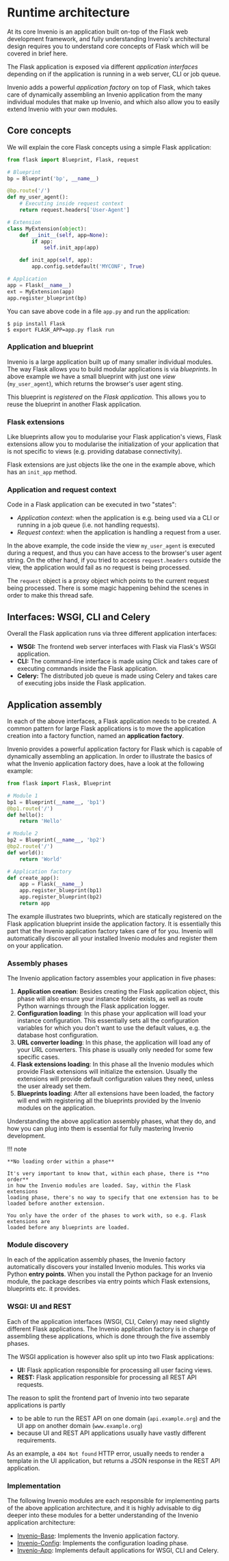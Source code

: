 # Runtime architecture

At its core Invenio is an application built on-top of the Flask web
development framework, and fully understanding Invenio's architectural design
requires you to understand core concepts of Flask which will be covered in brief here.

The Flask application is exposed via different *application interfaces*
depending on if the application is running in a web server, CLI or job queue.

Invenio adds a powerful *application factory* on top of Flask, which takes
care of dynamically assembling an Invenio application from the many individual
modules that make up Invenio, and which also allow you to easily extend
Invenio with your own modules.

## Core concepts

We will explain the core Flask concepts using a simple Flask application:

```python
from flask import Blueprint, Flask, request

# Blueprint
bp = Blueprint('bp', __name__)

@bp.route('/')
def my_user_agent():
    # Executing inside request context
    return request.headers['User-Agent']

# Extension
class MyExtension(object):
    def __init__(self, app=None):
        if app:
            self.init_app(app)

    def init_app(self, app):
        app.config.setdefault('MYCONF', True)

# Application
app = Flask(__name__)
ext = MyExtension(app)
app.register_blueprint(bp)
```

You can save above code in a file ``app.py`` and run the application:

```console
$ pip install Flask
$ export FLASK_APP=app.py flask run
```

### Application and blueprint

Invenio is a large application built up of many smaller individual modules. The
way Flask allows you to build modular applications is via *blueprints*.
In above example we have a small blueprint with just one *view*
(``my_user_agent``), which returns the browser's user agent sting.

This blueprint is *registered* on the *Flask application*. This allows you
to reuse the blueprint in another Flask application.

### Flask extensions

Like blueprints allow you to modularise your Flask application's views,
Flask extensions allow you to modularise the initialization of your application
that is not specific to views (e.g. providing database connectivity).

Flask extensions are just objects like the one in the example above, which has
an ``init_app`` method.

### Application and request context

Code in a Flask application can be executed in two "states":

- *Application context*: when the application is e.g. being used via a CLI
  or running in a job queue (i.e. not handling requests).
- *Request context*: when the application is handling a request from a user.

In the above example, the  code inside the view ``my_user_agent`` is executed
during a request, and thus you can have access to the browser's user agent
string. On the other hand, if you tried to access ``request.headers`` outside
the view, the application would fail as no request is being processed.

The ``request`` object is a proxy object which points to the current request
being processed. There is some magic happening behind the scenes in order to
make this thread safe.

## Interfaces: WSGI, CLI and Celery

Overall the Flask application runs via three different application
interfaces:

- **WSGI:** The frontend web server interfaces with Flask via Flask's WSGI
  application.
- **CLI:** The command-line interface is made using Click and takes care of
  executing commands inside the Flask application.
- **Celery:** The distributed job queue is made using Celery and takes care of
  executing jobs inside the Flask application.

## Application assembly

In each of the above interfaces, a Flask application needs to be created.
A common pattern for large Flask applications is to move the application
creation into a factory function, named an **application factory**.

Invenio provides a powerful application factory for Flask which is capable of
dynamically assembling an application. In order to illustrate the basics of
what the Invenio application factory does, have a look at the following
example:

```python
from flask import Flask, Blueprint

# Module 1
bp1 = Blueprint(__name__, 'bp1')
@bp1.route('/')
def hello():
    return 'Hello'

# Module 2
bp2 = Blueprint(__name__, 'bp2')
@bp2.route('/')
def world():
    return 'World'

# Application factory
def create_app():
    app = Flask(__name__)
    app.register_blueprint(bp1)
    app.register_blueprint(bp2)
    return app
```

The example illustrates two blueprints, which are statically registered on the
Flask application blueprint inside the application factory. It is essentially
this part that the Invenio application factory takes care of for you. Invenio
will automatically discover all your installed Invenio modules and register
them on your application.

### Assembly phases

The Invenio application factory assembles your application in five phases:

1. **Application creation**: Besides creating the Flask application object,
   this phase will also ensure your instance folder exists, as well as route
   Python warnings through the Flask application logger.
2. **Configuration loading**: In this phase your application will load your
   instance configuration. This essentially sets all the configuration
   variables for which you don't want to use the default values, e.g.  the
   database host configuration.
3. **URL converter loading**: In this phase, the application will load any of
   your URL converters. This phase is usually only needed for some few specific
   cases.
4. **Flask extensions loading**: In this phase all the Invenio modules which
   provide Flask extensions will initialize the extension. Usually the
   extensions will provide default configuration values they need, unless the
   user already set them.
5. **Blueprints loading**: After all extensions have been loaded, the factory
   will end with registering all the blueprints provided by the Invenio modules
   on the application.

Understanding the above application assembly phases, what they do, and how you
can plug into them is essential for fully mastering Invenio development.

!!! note

    **No loading order within a phase**

    It's very important to know that, within each phase, there is **no order**
    in how the Invenio modules are loaded. Say, within the Flask extensions
    loading phase, there's no way to specify that one extension has to be
    loaded before another extension.

    You only have the order of the phases to work with, so e.g. Flask extensions are
    loaded before any blueprints are loaded.

### Module discovery

In each of the application assembly phases, the Invenio factory automatically
discovers your installed Invenio modules. This works via Python
**entry points**. When you install the Python package for an Invenio module,
the package describes via entry points which Flask extensions, blueprints etc.
it provides.

### WSGI: UI and REST

Each of the application interfaces (WSGI, CLI, Celery) may need slightly
different Flask applications. The Invenio application factory is in charge
of assembling these applications, which is done through the five assembly
phases.

The WSGI application is however also split up into two Flask applications:

- **UI:** Flask application responsible for processing all user facing views.
- **REST:** Flask application responsible for processing all REST API requests.

The reason to split the frontend part of Invenio into two separate applications
is partly

- to be able to run the REST API on one domain (``api.example.org``) and the
  UI app on another domain (``www.example.org``)
- because UI and REST API applications usually have vastly different
  requirements.

As an example, a ``404 Not found`` HTTP error, usually needs to render a
template in the UI application, but returns a JSON response in the REST API
application.

### Implementation

The following Invenio modules are each responsible for implementing parts of the
above application architecture, and it is highly advisable to dig deeper into
these modules for a better understanding of the Invenio application
architecture:

- [Invenio-Base](https://invenio-base.readthedocs.io): Implements the Invenio
  application factory.
- [Invenio-Config](https://invenio-config.readthedocs.io): Implements the
  configuration loading phase.
- [Invenio-App](https://invenio-app.readthedocs.io): Implements default
  applications for WSGI, CLI and Celery.
